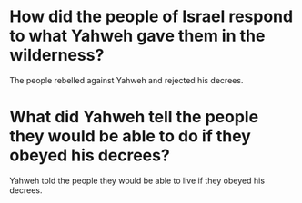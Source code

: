 # How did the people of Israel respond to what Yahweh gave them in the wilderness?

The people rebelled against Yahweh and rejected his decrees.

# What did Yahweh tell the people they would be able to do if they obeyed his decrees?

Yahweh told the people they would be able to live if they obeyed his decrees.
